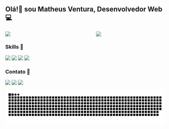 <h2>Olá!👋 sou Matheus Ventura, Desenvolvedor Web 💻</h2>

###

<div style="display: flex;">
  
<img width="450" src="https://github-readme-stats.vercel.app/api?username=mathewus&show_icons=true&theme=tokyonight">

<img width="340" src="https://github-readme-stats.vercel.app/api/top-langs/?username=mathewus&layout=compact&bg_color=021a2b&text_color=ffffff">

</div>

### Skills 🚀

<a><img src="https://img.shields.io/badge/HTML5-E34F26?style=for-the-badge&logo=html5&logoColor=white">
<img src="https://img.shields.io/badge/CSS3-1572B6?style=for-the-badge&logo=css3&logoColor=white">
 <img src="https://img.shields.io/badge/JavaScript-F7DF1E?style=for-the-badge&logo=javascript&logoColor=black"> 
<img src="https://img.shields.io/badge/MySQL-005C84?style=for-the-badge&logo=mysql&logoColor=white"></a>

### Contato 📱

  <a href="https://www.instagram.com/math_eudev" target="_blank"><img src="https://img.shields.io/badge/-Instagram-%23E4405F?style=for-the-badge&logo=instagram&logoColor=white" target="_blank"></a>
  <a href = "mailto:araujomatheusventura@gmail.com"><img src="https://img.shields.io/badge/-Gmail-%23333?style=for-the-badge&logo=gmail&logoColor=white" target="_blank"></a>
  <a href="https://www.linkedin.com/in/matheus-ventura-230893208" target="_blank"><img src="https://img.shields.io/badge/-LinkedIn-%230077B5?style=for-the-badge&logo=linkedin&logoColor=white" target="_blank"></a> 
  

  ![snake gif](https://github.com/mathewus/mathewus/blob/output/github-contribution-grid-snake.svg)
